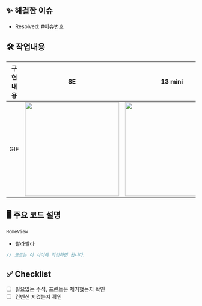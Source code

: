 ## ✨ 해결한 이슈 
<!-- 해결한 이슈 번호를 작성해주세요 (Ex. #4) -->
- Resolved: #이슈번호

## 🛠️ 작업내용
<!-- 작업한 내용을 작성해주세요 ( UI 구현이라면 사진이나 GIF 올려주시면 감사용~ ) -->
|    구현 내용    |   SE   |   13 mini   |   15 pro   |
| :-------------: | :----------: | :----------: | :----------: |
| GIF | <img src = "" width ="250"> | <img src = "" width ="250"> | <img src = "" width ="250"> |

## 🖥️ 주요 코드 설명
<!-- 다음에 진행할 작업에 대해 작성해주세요 -->
`HomeView`
- 쏼라쏼라
```swift
// 코드는 이 사이에 작성하면 됩니다. 
```

## ✅ Checklist
- [ ] 필요없는 주석, 프린트문 제거했는지 확인
- [ ] 컨벤션 지켰는지 확인
